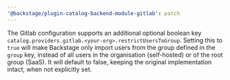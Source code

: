 ```yaml
---
'@backstage/plugin-catalog-backend-module-gitlab': patch
---
```


The Gitlab configuration supports an additional optional boolean key `catalog.providers.gitlab.<your-org>.restrictUsersToGroup`. Setting this to `true` will make Backstage only import users from the group defined in the `group` key, instead of all users in the organisation (self-hosted) or of the root group (SaaS). It will default to false, keeping the original implementation intact, when not explicitly set.
